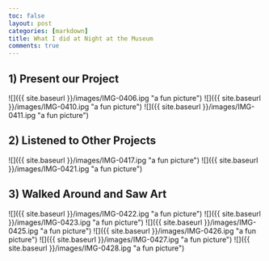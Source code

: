 ```yaml
---
toc: false
layout: post
categories: [markdown]
title: What I did at Night at the Museum
comments: true
---
```


## 1) Present our Project
![]({{ site.baseurl }}/images/IMG-0406.ipg "a fun picture")
![]({{ site.baseurl }}/images/IMG-0410.ipg "a fun picture")
![]({{ site.baseurl }}/images/IMG-0411.ipg "a fun picture")

## 2) Listened to Other Projects
![]({{ site.baseurl }}/images/IMG-0417.ipg "a fun picture")
![]({{ site.baseurl }}/images/IMG-0421.ipg "a fun picture")

## 3) Walked Around and Saw Art
![]({{ site.baseurl }}/images/IMG-0422.ipg "a fun picture")
![]({{ site.baseurl }}/images/IMG-0423.ipg "a fun picture")
![]({{ site.baseurl }}/images/IMG-0425.ipg "a fun picture")
![]({{ site.baseurl }}/images/IMG-0426.ipg "a fun picture")
![]({{ site.baseurl }}/images/IMG-0427.ipg "a fun picture")
![]({{ site.baseurl }}/images/IMG-0428.ipg "a fun picture")

